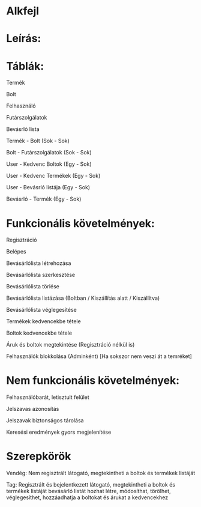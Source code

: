 # Alkfejl
# Leírás:





 # Táblák:



Termék

 Bolt

 Felhasználó

 Futárszolgálatok

 Bevásrló lista





 Termék - Bolt (Sok - Sok)

 Bolt - Futárszolgálatok (Sok - Sok)



User - Kedvenc Boltok (Egy - Sok)

 User - Kedvenc Termékek (Egy - Sok)

 User - Bevásrló listája (Egy - Sok)



Bevásrló - Termék (Egy - Sok)



# Funkcionális követelmények:



Regisztráció

 Belépes



Bevásárlólista létrehozása

 Bevásárlólista szerkesztése

 Bevásárlólista törlése

 Bevásárlólista listázása (Boltban / Kiszállítás alatt / Kiszállítva)

 Bevásárlólista véglegesítése



Termékek kedvencekbe tétele

 Boltok kedvencekbe tétele



Áruk és boltok megtekintése (Regisztráció nélkül is)



Felhasználók blokkolása (Adminként) [Ha sokszor nem veszi át a temréket]





 # Nem funkcionális követelmények:


 Felhasználóbarát, letisztult felület

 Jelszavas azonosítás

 Jelszavak biztonságos tárolása

 Keresési eredmények gyors megjelenítése



# Szerepkörök



Vendég: Nem regisztrált látogató, megtekintheti a boltok és termékek listáját

 Tag: Regisztrált és bejelentkezett látogató, megtekintheti a boltok és termékek listáját bevásárló listát hozhat létre, módosíthat, törölhet, véglegesíthet, hozzáadhatja a boltokat és árukat a kedvencekhez
